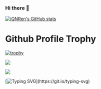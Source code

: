 ### Hi there 👋

<!-- ![Metrics](https://metrics.lecoq.io/iQNRen?template=classic&base=header%2C%20activity%2C%20community%2C%20repositories%2C%20metadata&base.indepth=false&base.hireable=false&base.skip=false&config.timezone=Asia%2FShanghai) -->

[![iQNRen's GitHub stats](https://github-readme-stats.vercel.app/api?username=iQNRen)](https://github.com/anuraghazra/github-readme-stats)

<!-- ![iQNRen's Most used languages](https://github-readme-stats.vercel.app/api/top-langs/?username=iQNRen&layout=compact&hide_border=true&langs_count=10) -->

# Github Profile Trophy
[![trophy](https://github-profile-trophy.vercel.app/?username=iQNRen&theme=buddhism)](https://github.com/ryo-ma/github-profile-trophy)

![](https://img.shields.io/twitch/status/:user?style=social)

![](https://visitor-badge.glitch.me/badge?page_id=iQNRen)

<!-- [![Sunshine's GitHub Activity Graph](https://activity-graph.herokuapp.com/graph?username=iQNRen&theme=xcode)](https://github.com/iQNRen) -->

[![Typing SVG](https://readme-typing-svg.demolab.com?font=Fira+Code&pause=1000&color=F7C06B&width=435&lines=Full+Stack+Web+Developer;Always+learning+new+things!)](https://git.io/typing-svg)




<!--
**iQNRen/iQNRen** is a ✨ _special_ ✨ repository because its `README.md` (this file) appears on your GitHub profile.

Here are some ideas to get you started:

- 🔭 I’m currently working on ...
- 🌱 I’m currently learning ...
- 👯 I’m looking to collaborate on ...
- 🤔 I’m looking for help with ...
- 💬 Ask me about ...
- 📫 How to reach me: ...
- 😄 Pronouns: ...
- ⚡ Fun fact: ...
-->
